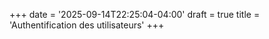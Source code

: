 +++
date = '2025-09-14T22:25:04-04:00'
draft = true
title = 'Authentification des utilisateurs'
+++

